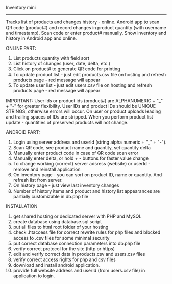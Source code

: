 Inventory mini
_________________

Tracks list of products and changes history - online.
Android app to scan QR code (product#) and record changes in product quantity (with username and timestamp). Scan code or enter product# manually.
Show inventory and history in Android app and online.

ONLINE PART:
1. List products quantity with field sort
2. List history of changes (user, date, delta, etc.)
3. Click on product# to generate QR code for printing
4. To update product list - just edit products.csv file on hosting and refresh products page - red message will appear
5. To update user list - just edit users.csv file on hosting and refresh products page - red message will appear

IMPORTANT:
User ids or product ids (product#) are ALPHANUMERIC + "_" + "-" for greater flexibility.
User IDs and product IDs should be UNIQUE STRINGS, otherwise errors will occur. 
On user or product uploads leading and trailing spaces of IDs are stripped.
When you perform product list update - quantities of preserved products will not change.

ANDROID PART:
1. Login using server address and userId (string alpha numeric + "_" + "-").
2. Scan QR code, see product name and quantity, set quantity delta
3. Manually enter product code in case of QR code scan error
4. Manually enter delta, or hold + - buttons for faster value change
5. To change working (correct) server adsress (website) or userId - remove and reinstall application
6. On inventory page - you can sort on product ID, name or quantity. And refresh list from server.
7. On history page - just view last inventory changes
8. Number of history items and product and history list appearances are partially customizable in db.php file

INSTALLATION
1. get shared hosting or dedicated server with PHP and MySQL
2. create database using database.sql script
3. put all files to html root folder of your hosting
4. check .htaccess file for correct rewrite rules for php files and blocked access to .csv files for some minimal security
5. put correct database connection parameters into db.php file
6. verify correct protocol for the site (http or https)
7. edit and verify correct data in products.csv and users.csv files
8. verify correct access rights for php and csv files
9. download and install android application.
10. provide full website address and userId (from users.csv file) in application to login.
